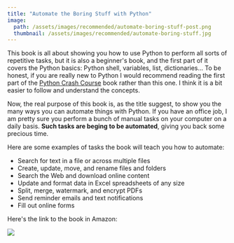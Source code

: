 ```yaml
---
title: "Automate the Boring Stuff with Python"
image:
  path: /assets/images/recommended/automate-boring-stuff-post.png
  thumbnail: /assets/images/recommended/automate-boring-stuff.jpg
---
```


This book is all about showing you how to use Python to perform all sorts of repetitive tasks, but it is also a beginner's book, and the first part of it covers the Python basics: Python shell, variables, list, dictionaries...
To be honest, if you are really new to Python I would recommend reading the first part of the [Python Crash Course](https://gustavosaidler.com/recommended/python-crash-course/) book rather than this one. I think it is a bit easier to follow and understand the concepts.


Now, the real purpose of this book is, as the title suggest, to show you the many ways you can automate things with Python. If you have an office job, I am pretty sure you perform a bunch of manual tasks on your computer on a daily basis. **Such tasks are beging to be automated**, giving you back some precious time.

Here are some examples of tasks the book will teach you how to automate:

- Search for text in a file or across multiple files
- Create, update, move, and rename files and folders
- Search the Web and download online content
- Update and format data in Excel spreadsheets of any size
- Split, merge, watermark, and encrypt PDFs
- Send reminder emails and text notifications
- Fill out online forms

Here's the link to the book in Amazon:

<a target="_blank"  href="https://www.amazon.com/gp/product/1593275994/ref=as_li_tl?ie=UTF8&camp=1789&creative=9325&creativeASIN=1593275994&linkCode=as2&tag=gustavosaidle-20&linkId=277d0ce7d1e254279b8737d0b1e532f3"><img border="0" src="//ws-na.amazon-adsystem.com/widgets/q?_encoding=UTF8&MarketPlace=US&ASIN=1593275994&ServiceVersion=20070822&ID=AsinImage&WS=1&Format=_SL250_&tag=gustavosaidle-20" ></a><img src="//ir-na.amazon-adsystem.com/e/ir?t=gustavosaidle-20&l=am2&o=1&a=1593275994" width="1" height="1" border="0" alt="" style="border:none !important; margin:0px !important;" />